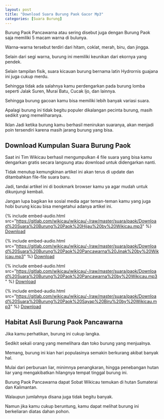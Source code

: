 ```yaml
---
layout: post
title: "Download Suara Burung Paok Gacor Mp3"
categories: [Suara Burung]
---
```


Burung Paok Pancawarna atau sering disebut juga dengan Burung Paok saja memiliki 5 macam warna di bulunya.

Warna-warna tersebut terdiri dari hitam, coklat, merah, biru, dan jingga.

Selain dari segi warna, burung ini memiliki keunikan dari ekornya yang pendek.

Selain tampilan fisik, suara kicauan burung bernama latin Hydrornis guajana ini juga cukup merdu.

Sehingga tidak ada salahnya kamu perdengarkan pada burung lomba seperti Jalak Suren, Murai Batu, Cucak Ijo, dan lainnya.

Sehingga burung gacoan kamu bisa memiliki lebih banyak variasi suara.

Apalagi burung ini tidak begitu populer dikalangan pecinta burung, masih sedikit yang memeliharanya.

Iklan
Jadi ketika burung kamu berhasil menirukan suaranya, akan menjadi poin tersendiri karena masih jarang burung yang bisa.

## Download Kumpulan Suara Burung Paok

Saat ini Tim Wikicau berhasil mengumpulkan 4 file suara yang bisa kamu dengarkan gratis secara langsung atau download untuk didengarkan nanti.

Tidak menutup kemungkinan artikel ini akan terus di update dan ditambahkan file-file suara baru.

Jadi, tandai artikel ini di bookmark browser kamu ya agar mudah untuk dikunjungi kembali.

Jangan lupa bagikan ke sosial media agar teman-teman kamu yang juga hobi burung kicau bisa mengetahui adanya artikel ini.

{% include embed-audio.html src="https://gitlab.com/wikicau/wikicau/-/raw/master/suara/paok/Download%20Suara%20Burung%20Paok%20Hijau%20by%20Wikicau.mp3" %}
[Download](https://bit.ly/39GmbUL)

{% include embed-audio.html src="https://gitlab.com/wikicau/wikicau/-/raw/master/suara/paok/Download%20Suara%20Burung%20Paok%20Pancawarna%20Jinak%20by%20Wikicau.mp3" %}
[Download](https://bit.ly/2ICNLpP)

{% include embed-audio.html src="https://gitlab.com/wikicau/wikicau/-/raw/master/suara/paok/Download%20Suara%20Burung%20Paok%20Pancawarna%20by%20Wikicau.mp3" %}
[Download](https://bit.ly/2TDdHYG)

{% include embed-audio.html src="https://gitlab.com/wikicau/wikicau/-/raw/master/suara/paok/Download%20Suara%20Burung%20Paok%20Sayap%20Biru%20by%20Wikicau.mp3" %}
[Download](https://bit.ly/2TJ92Vn)

## Habitat Asli Burung Paok Pancawarna

Jika kamu perhatikan, burung ini cukup langka.

Sedikit sekali orang yang memelihara dan toko burung yang menjualnya.

Memang, burung ini kian hari populasinya semakin berkurang akibat banyak hal.

Mulai dari perburuan liar, minimnya penangkaran, hingga penebangan hutan liar yang mengakibatkan hilangnya tempat tinggal burung ini.

Burung Paok Pancawarna dapat Sobat Wikicau temukan di hutan Sumaterai dan Kalimantan.

Walaupun jumlahnya disana juga tidak begitu banyak.

Namun jika kamu cukup beruntung, kamu dapat melihat burung ini berkeliaran diatas dahan pohon.


